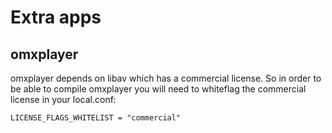 # Extra apps

## omxplayer

omxplayer depends on libav which has a commercial license. So in order to be
able to compile omxplayer you will need to whiteflag the commercial
license in your local.conf:

    LICENSE_FLAGS_WHITELIST = "commercial"
